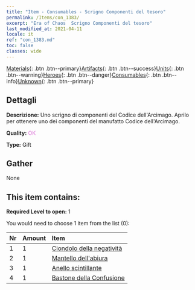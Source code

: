 ```yaml
---
title: "Item - Consumables - Scrigno Componenti del tesoro"
permalink: /Items/con_1383/
excerpt: "Era of Chaos  Scrigno Componenti del tesoro"
last_modified_at: 2021-04-11
locale: it
ref: "con_1383.md"
toc: false
classes: wide
---
```

 [Materials](/it/Items/){: .btn .btn--primary}[Artifacts](/it/Items/Artifacts/){: .btn .btn--success}[Units](/it/Items/Units/){: .btn .btn--warning}[Heroes](/it/Items/Heroes/){: .btn .btn--danger}[Consumables](/it/Items/Consumables/){: .btn .btn--info}[Unknown](/it/Items/Unknown/){: .btn .btn--primary}

## Dettagli
 **Descrizione:** Uno scrigno di componenti del Codice dell'Arcimago. Aprilo per ottenere uno dei componenti del manufatto Codice dell'Arcimago.

 **Quality:** <span style="color: #DA70D6">OK</span>

 **Type:** Gift

## Gather

  None

## This item contains:

 **Required Level to open:** 1

 You would need to choose 1 item from the list (0):

  | Nr | Amount |     Item    |
  |:---|:-------|:------------|
  | 1 | 1 | [Ciondolo della negatività](/it/Items/art_136/) | 
  | 2 | 1 | [Mantello dell'abiura](/it/Items/art_137/) | 
  | 3 | 1 | [Anello scintillante](/it/Items/art_138/) | 
  | 4 | 1 | [Bastone della Confusione](/it/Items/art_139/) | 
